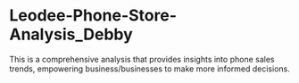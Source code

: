 # Leodee-Phone-Store-Analysis_Debby
This is a comprehensive analysis that provides insights into phone sales trends, empowering business/businesses to make more informed decisions. 

